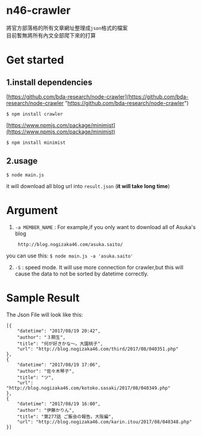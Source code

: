 n46-crawler
===========

將官方部落格的所有文章網址整理成`json`格式的檔案  
目前暫無將所有內文全部爬下來的打算

# Get started #
## 1.install dependencies ##

[https://github.com/bda-research/node-crawler](https://github.com/bda-research/node-crawler "https://github.com/bda-research/node-crawler")

	$ npm install crawler

[https://www.npmjs.com/package/minimist](https://www.npmjs.com/package/minimist)

	$ npm install minimist

## 2.usage ##

	$ node main.js
it will download all blog url into `result.json` (**it will take long time**)

# Argument #

1. `-a MEMBER_NAME` : For example,if you only want to download all of Asuka's blog

		http://blog.nogizaka46.com/asuka.saito/
you can use this: `$ node main.js -a 'asuka.saito'`

2. `-S` : speed mode. It will use more connection for crawler,but this will cause the data to not be sorted by datetime correctly.


# Sample Result #
The Json File will look like this:

	[{
		"datetime": "2017/08/19 20:42",
		"author": "３期生",
		"title": "何が好きかな〜。大園桃子",
		"url": "http://blog.nogizaka46.com/third/2017/08/040351.php"
	},
	{
		"datetime": "2017/08/19 17:06",
		"author": "佐々木琴子",
		"title": "ツ",
		"url": "http://blog.nogizaka46.com/kotoko.sasaki/2017/08/040349.php"
	},
	{
		"datetime": "2017/08/19 16:00",
		"author": "伊藤かりん",
		"title": "第277話 ご飯会の報告。大阪編",
		"url": "http://blog.nogizaka46.com/karin.itou/2017/08/040348.php"
	}]
